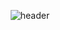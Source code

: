 <div align="center">
  
  ![header](https://capsule-render.vercel.app/api?type=Rect&color=auto&height=300&section=header&textBg=YoungMin%20render&fontSize=90)
  
</div>


